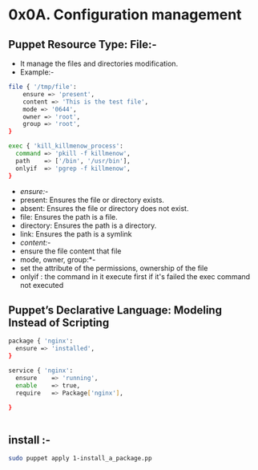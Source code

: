 #  0x0A. Configuration management

## Puppet Resource Type: File:-
- It manage the files and directories modification.
- Example:-
```bash
file { '/tmp/file':
    ensure => 'present',
    content => 'This is the test file',
    mode => '0644',
    owner => 'root',
    group => 'root',
}

exec { 'kill_killmenow_process':
  command => 'pkill -f killmenow',
  path    => ['/bin', '/usr/bin'],
  onlyif  => 'pgrep -f killmenow',
}

```
- *ensure:*-
- present: Ensures the file or directory exists.
- absent: Ensures the file or directory does not exist.
- file: Ensures the path is a file.
- directory: Ensures the path is a directory.
- link: Ensures the path is a symlink
- *content:*- 
-  ensure the file content that file
- mode, owner, group:*-
- set the attribute of the permissions, ownership of the file
- onlyif : the command in it execute first if it's failed the exec command not executed
## Puppet’s Declarative Language: Modeling Instead of Scripting

```bash
package { 'nginx':
  ensure => 'installed',
}

service { 'nginx':
  ensure    => 'running',
  enable    => true,
  require   => Package['nginx'],
  
}



```

## install :-

```bash
sudo puppet apply 1-install_a_package.pp 
```
